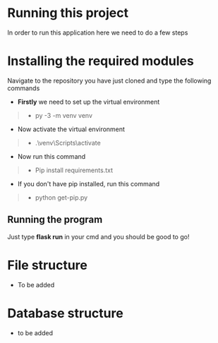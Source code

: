 # Running this project

In order to run this application here we need to do a few steps

# Installing the required modules

Navigate to the repository you have just cloned and type the following commands


- **Firstly** we need to set up the virtual environment 
>- py -3 -m venv venv
- Now activate the virtual environment 
>- .\venv\Scripts\activate
- Now run this command 
>- Pip install requirements.txt 
- If you don't have pip installed, run this command
>- python get-pip.py

## Running the program

Just type **flask run** in your cmd and you should be good to go!


# File structure

- To be added
# Database structure

- to be added